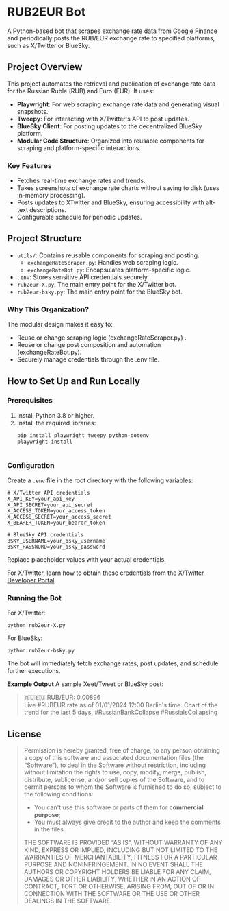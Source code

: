 # RUB2EUR Bot

A Python-based bot that scrapes exchange rate data from Google Finance and periodically posts the RUB/EUR exchange rate to specified platforms, such as X/Twitter or BlueSky.

## Project Overview

This project automates the retrieval and publication of exchange rate data for the Russian Ruble (RUB) and Euro (EUR). It uses:

- **Playwright**: For web scraping exchange rate data and generating visual snapshots.
- **Tweepy**: For interacting with X/Twitter's API to post updates.
- **BlueSky Client**: For posting updates to the decentralized BlueSky platform.
- **Modular Code Structure**: Organized into reusable components for scraping and platform-specific interactions.

### Key Features

- Fetches real-time exchange rates and trends.
- Takes screenshots of exchange rate charts without saving to disk (uses in-memory processing).
- Posts updates to XTwitter and BlueSky, ensuring accessibility with alt-text descriptions.
- Configurable schedule for periodic updates.

## Project Structure

- `utils/`: Contains reusable components for scraping and posting.
  - `exchangeRateScraper.py`: Handles web scraping logic.
  - `exchangeRateBot.py`: Encapsulates platform-specific logic.
- `.env`: Stores sensitive API credentials securely.
- `rub2eur-X.py`: The main entry point for the X/Twitter bot.
- `rub2eur-bsky.py`: The main entry point for the BlueSky bot.

### Why This Organization?

The modular design makes it easy to:

- Reuse or change scraping logic (exchangeRateScraper.py) .
- Reuse or change post composition and automation (exchangeRateBot.py).
- Securely manage credentials through the .env file.


## How to Set Up and Run Locally

### Prerequisites

1. Install Python 3.8 or higher.
2. Install the required libraries:
   ```bash
   pip install playwright tweepy python-dotenv
   playwright install
   
   
   
### Configuration
Create a `.env` file in the root directory with the following variables:

    # X/Twitter API credentials
    X_API_KEY=your_api_key
    X_API_SECRET=your_api_secret
    X_ACCESS_TOKEN=your_access_token
    X_ACCESS_SECRET=your_access_secret
    X_BEARER_TOKEN=your_bearer_token
    
    # BlueSky API credentials
    BSKY_USERNAME=your_bsky_username
    BSKY_PASSWORD=your_bsky_password
    
Replace placeholder values with your actual credentials.

For X/Twitter, learn how to obtain these credentials from the [X/Twitter Developer Portal](https://developer.x.com/en).

### Running the Bot

For X/Twitter:

    python rub2eur-X.py

For BlueSky:

    python rub2eur-bsky.py

The bot will immediately fetch exchange rates, post updates, and schedule further executions.


**Example Output**
A sample Xeet/Tweet or BlueSky post:

> 🇷🇺🇪🇺 RUB/EUR: 0.00896  
Live #RUBEUR rate as of 01/01/2024 12:00 Berlin's time. Chart of the trend for the last 5 days.
#RussianBankCollapse #RussiaIsCollapsing



## License

> Permission is hereby granted, free of charge, to any person obtaining a copy of this software and associated documentation files (the “Software”), to deal in the Software without restriction, including without limitation the rights to use, copy, modify, merge, publish, distribute, sublicense, and/or sell copies of the Software, and to permit persons to whom the Software is furnished to do so, subject to the following conditions:
>
> - You can't use this software or parts of them for **commercial purpose**;
> - You must always give credit to the author and keep the comments in the files.
>
> THE SOFTWARE IS PROVIDED “AS IS”, WITHOUT WARRANTY OF ANY KIND, EXPRESS OR IMPLIED, INCLUDING BUT NOT LIMITED TO THE WARRANTIES OF MERCHANTABILITY, FITNESS FOR A PARTICULAR PURPOSE AND NONINFRINGEMENT. IN NO EVENT SHALL THE AUTHORS OR COPYRIGHT HOLDERS BE LIABLE FOR ANY CLAIM, DAMAGES OR OTHER LIABILITY, WHETHER IN AN ACTION OF CONTRACT, TORT OR OTHERWISE, ARISING FROM, OUT OF OR IN CONNECTION WITH THE SOFTWARE OR THE USE OR OTHER DEALINGS IN THE SOFTWARE.
